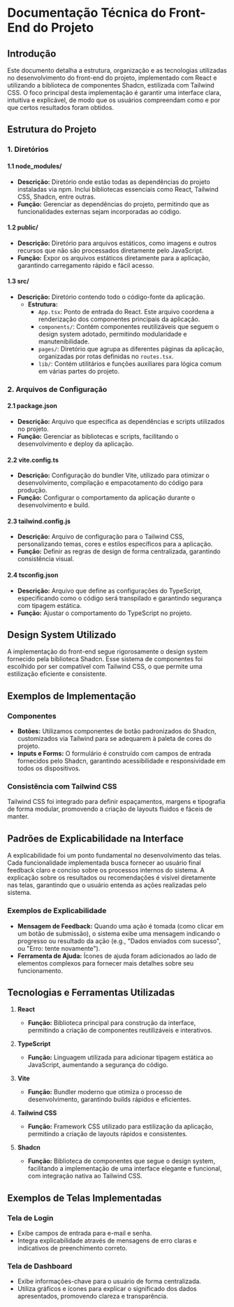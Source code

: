 # Documentação Técnica do Front-End do Projeto

## Introdução
Este documento detalha a estrutura, organização e as tecnologias utilizadas no desenvolvimento do front-end do projeto, implementado com React e utilizando a biblioteca de componentes Shadcn, estilizada com Tailwind CSS. O foco principal desta implementação é garantir uma interface clara, intuitiva e explicável, de modo que os usuários compreendam como e por que certos resultados foram obtidos.

## Estrutura do Projeto

### 1. Diretórios

#### 1.1 node_modules/
- **Descrição:** Diretório onde estão todas as dependências do projeto instaladas via npm. Inclui bibliotecas essenciais como React, Tailwind CSS, Shadcn, entre outras.
- **Função:** Gerenciar as dependências do projeto, permitindo que as funcionalidades externas sejam incorporadas ao código.

#### 1.2 public/
- **Descrição:** Diretório para arquivos estáticos, como imagens e outros recursos que não são processados diretamente pelo JavaScript.
- **Função:** Expor os arquivos estáticos diretamente para a aplicação, garantindo carregamento rápido e fácil acesso.

#### 1.3 src/
- **Descrição:** Diretório contendo todo o código-fonte da aplicação.
  - **Estrutura:**
    - `App.tsx`: Ponto de entrada do React. Este arquivo coordena a renderização dos componentes principais da aplicação.
    - `components/`: Contém componentes reutilizáveis que seguem o design system adotado, permitindo modularidade e manutenibilidade.
    - `pages/`: Diretório que agrupa as diferentes páginas da aplicação, organizadas por rotas definidas no `routes.tsx`.
    - `lib/`: Contém utilitários e funções auxiliares para lógica comum em várias partes do projeto.

### 2. Arquivos de Configuração

#### 2.1 package.json
- **Descrição:** Arquivo que especifica as dependências e scripts utilizados no projeto.
- **Função:** Gerenciar as bibliotecas e scripts, facilitando o desenvolvimento e deploy da aplicação.

#### 2.2 vite.config.ts
- **Descrição:** Configuração do bundler Vite, utilizado para otimizar o desenvolvimento, compilação e empacotamento do código para produção.
- **Função:** Configurar o comportamento da aplicação durante o desenvolvimento e build.

#### 2.3 tailwind.config.js
- **Descrição:** Arquivo de configuração para o Tailwind CSS, personalizando temas, cores e estilos específicos para a aplicação.
- **Função:** Definir as regras de design de forma centralizada, garantindo consistência visual.

#### 2.4 tsconfig.json
- **Descrição:** Arquivo que define as configurações do TypeScript, especificando como o código será transpilado e garantindo segurança com tipagem estática.
- **Função:** Ajustar o comportamento do TypeScript no projeto.

## Design System Utilizado
A implementação do front-end segue rigorosamente o design system fornecido pela biblioteca Shadcn. Esse sistema de componentes foi escolhido por ser compatível com Tailwind CSS, o que permite uma estilização eficiente e consistente.

## Exemplos de Implementação

### Componentes

- **Botões:** Utilizamos componentes de botão padronizados do Shadcn, customizados via Tailwind para se adequarem à paleta de cores do projeto.
- **Inputs e Forms:** O formulário é construído com campos de entrada fornecidos pelo Shadcn, garantindo acessibilidade e responsividade em todos os dispositivos.

### Consistência com Tailwind CSS
Tailwind CSS foi integrado para definir espaçamentos, margens e tipografia de forma modular, promovendo a criação de layouts fluidos e fáceis de manter.

## Padrões de Explicabilidade na Interface
A explicabilidade foi um ponto fundamental no desenvolvimento das telas. Cada funcionalidade implementada busca fornecer ao usuário final feedback claro e conciso sobre os processos internos do sistema. A explicação sobre os resultados ou recomendações é visível diretamente nas telas, garantindo que o usuário entenda as ações realizadas pelo sistema.

### Exemplos de Explicabilidade
- **Mensagem de Feedback:** Quando uma ação é tomada (como clicar em um botão de submissão), o sistema exibe uma mensagem indicando o progresso ou resultado da ação (e.g., "Dados enviados com sucesso", ou "Erro: tente novamente").
- **Ferramenta de Ajuda:** Ícones de ajuda foram adicionados ao lado de elementos complexos para fornecer mais detalhes sobre seu funcionamento.

## Tecnologias e Ferramentas Utilizadas

1. **React**
   - **Função:** Biblioteca principal para construção da interface, permitindo a criação de componentes reutilizáveis e interativos.
   
2. **TypeScript**
   - **Função:** Linguagem utilizada para adicionar tipagem estática ao JavaScript, aumentando a segurança do código.
   
3. **Vite**
   - **Função:** Bundler moderno que otimiza o processo de desenvolvimento, garantindo builds rápidos e eficientes.
   
4. **Tailwind CSS**
   - **Função:** Framework CSS utilizado para estilização da aplicação, permitindo a criação de layouts rápidos e consistentes.
   
5. **Shadcn**
   - **Função:** Biblioteca de componentes que segue o design system, facilitando a implementação de uma interface elegante e funcional, com integração nativa ao Tailwind CSS.

## Exemplos de Telas Implementadas

### Tela de Login
- Exibe campos de entrada para e-mail e senha.
- Integra explicabilidade através de mensagens de erro claras e indicativos de preenchimento correto.

### Tela de Dashboard
- Exibe informações-chave para o usuário de forma centralizada.
- Utiliza gráficos e ícones para explicar o significado dos dados apresentados, promovendo clareza e transparência.
